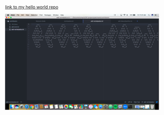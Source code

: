 [link to my hello world repo](https://github.com/rachelpadua/hello-world.git)

![Git-It Screen Shot](images/ScreenShot.png)
